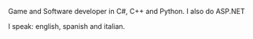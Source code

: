 Game and Software developer in C#, C++ and Python. I also do ASP.NET

I speak: english, spanish and italian.


<!---
KuhakuGDev/KuhakuGDev is a ✨ special ✨ repository because its `README.md` (this file) appears on your GitHub profile.
You can click the Preview link to take a look at your changes.
--->
